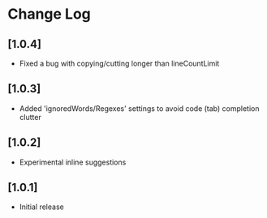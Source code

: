 # Change Log

## [1.0.4]

- Fixed a bug with copying/cutting longer than lineCountLimit

## [1.0.3]

- Added 'ignoredWords/Regexes' settings to avoid code (tab) completion clutter

## [1.0.2]

- Experimental inline suggestions

## [1.0.1]

- Initial release
